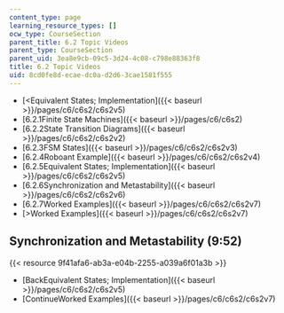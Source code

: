 ```yaml
---
content_type: page
learning_resource_types: []
ocw_type: CourseSection
parent_title: 6.2 Topic Videos
parent_type: CourseSection
parent_uid: 3ea8e9cb-09c5-3d24-4c08-c798e88363f8
title: 6.2 Topic Videos
uid: 8cd0fe8d-ecae-dc0a-d2d6-3cae1581f555
---
```


*   [\<Equivalent States; Implementation]({{< baseurl >}}/pages/c6/c6s2/c6s2v5)
*   [6.2.1Finite State Machines]({{< baseurl >}}/pages/c6/c6s2)
*   [6.2.2State Transition Diagrams]({{< baseurl >}}/pages/c6/c6s2/c6s2v2)
*   [6.2.3FSM States]({{< baseurl >}}/pages/c6/c6s2/c6s2v3)
*   [6.2.4Roboant Example]({{< baseurl >}}/pages/c6/c6s2/c6s2v4)
*   [6.2.5Equivalent States; Implementation]({{< baseurl >}}/pages/c6/c6s2/c6s2v5)
*   [6.2.6Synchronization and Metastability]({{< baseurl >}}/pages/c6/c6s2/c6s2v6)
*   [6.2.7Worked Examples]({{< baseurl >}}/pages/c6/c6s2/c6s2v7)
*   [\>Worked Examples]({{< baseurl >}}/pages/c6/c6s2/c6s2v7)

Synchronization and Metastability (9:52)
----------------------------------------

{{< resource 9f41afa6-ab3a-e04b-2255-a039a6f01a3b >}}

*   [BackEquivalent States; Implementation]({{< baseurl >}}/pages/c6/c6s2/c6s2v5)
*   [ContinueWorked Examples]({{< baseurl >}}/pages/c6/c6s2/c6s2v7)